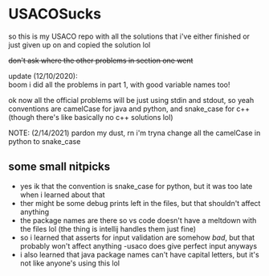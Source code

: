 # USACOSucks

so this is my USACO repo with all the solutions that i've either finished or just given up on
and copied the solution lol  

~~don't ask where the other problems in section one went~~  

update (12/10/2020):  
boom i did all the problems in part 1, with good variable names too!

ok now all the official problems will be just using stdin and stdout, so yeah conventions are camelCase for java and
python, and snake_case for c++ (though there's like basically no c++ solutions lol)

NOTE: (2/14/2021)
pardon my dust, rn i'm tryna change all the camelCase in python to snake_case

## some small nitpicks

* yes ik that the convention is snake_case for python, but it was too late when i learned about that
* ther might be some debug prints left in the files, but that shouldn't affect anything
* the package names are there so vs code doesn't have a meltdown with the files lol (the thing is intellij handles them just fine)
* so i learned that asserts for input validation are somehow *bad*, but that probably won't affect anything -usaco does give perfect input anyways
* i also learned that java package names can't have capital letters, but it's not like anyone's using this lol
